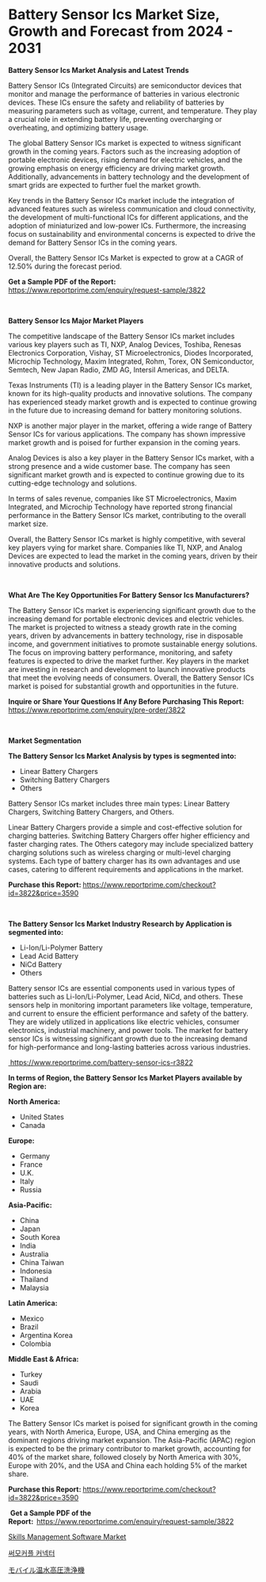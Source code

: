 <p><h1>Battery Sensor Ics Market Size, Growth and Forecast from 2024 - 2031</h1></p><p><strong>Battery Sensor Ics Market Analysis and Latest Trends</strong></p>
<p><p>Battery Sensor ICs (Integrated Circuits) are semiconductor devices that monitor and manage the performance of batteries in various electronic devices. These ICs ensure the safety and reliability of batteries by measuring parameters such as voltage, current, and temperature. They play a crucial role in extending battery life, preventing overcharging or overheating, and optimizing battery usage.</p><p>The global Battery Sensor ICs market is expected to witness significant growth in the coming years. Factors such as the increasing adoption of portable electronic devices, rising demand for electric vehicles, and the growing emphasis on energy efficiency are driving market growth. Additionally, advancements in battery technology and the development of smart grids are expected to further fuel the market growth.</p><p>Key trends in the Battery Sensor ICs market include the integration of advanced features such as wireless communication and cloud connectivity, the development of multi-functional ICs for different applications, and the adoption of miniaturized and low-power ICs. Furthermore, the increasing focus on sustainability and environmental concerns is expected to drive the demand for Battery Sensor ICs in the coming years.</p><p>Overall, the Battery Sensor ICs Market is expected to grow at a CAGR of 12.50% during the forecast period.</p></p>
<p><strong>Get a Sample PDF of the Report:&nbsp;</strong> <a href="https://www.reportprime.com/enquiry/request-sample/3822">https://www.reportprime.com/enquiry/request-sample/3822</a></p>
<p>&nbsp;</p>
<p><strong>Battery Sensor Ics Major Market Players</strong></p>
<p><p>The competitive landscape of the Battery Sensor ICs market includes various key players such as TI, NXP, Analog Devices, Toshiba, Renesas Electronics Corporation, Vishay, ST Microelectronics, Diodes Incorporated, Microchip Technology, Maxim Integrated, Rohm, Torex, ON Semiconductor, Semtech, New Japan Radio, ZMD AG, Intersil Americas, and DELTA.</p><p>Texas Instruments (TI) is a leading player in the Battery Sensor ICs market, known for its high-quality products and innovative solutions. The company has experienced steady market growth and is expected to continue growing in the future due to increasing demand for battery monitoring solutions.</p><p>NXP is another major player in the market, offering a wide range of Battery Sensor ICs for various applications. The company has shown impressive market growth and is poised for further expansion in the coming years.</p><p>Analog Devices is also a key player in the Battery Sensor ICs market, with a strong presence and a wide customer base. The company has seen significant market growth and is expected to continue growing due to its cutting-edge technology and solutions.</p><p>In terms of sales revenue, companies like ST Microelectronics, Maxim Integrated, and Microchip Technology have reported strong financial performance in the Battery Sensor ICs market, contributing to the overall market size.</p><p>Overall, the Battery Sensor ICs market is highly competitive, with several key players vying for market share. Companies like TI, NXP, and Analog Devices are expected to lead the market in the coming years, driven by their innovative products and solutions.</p></p>
<p>&nbsp;</p>
<p><strong>What Are The Key Opportunities For Battery Sensor Ics Manufacturers?</strong></p>
<p><p>The Battery Sensor ICs market is experiencing significant growth due to the increasing demand for portable electronic devices and electric vehicles. The market is projected to witness a steady growth rate in the coming years, driven by advancements in battery technology, rise in disposable income, and government initiatives to promote sustainable energy solutions. The focus on improving battery performance, monitoring, and safety features is expected to drive the market further. Key players in the market are investing in research and development to launch innovative products that meet the evolving needs of consumers. Overall, the Battery Sensor ICs market is poised for substantial growth and opportunities in the future.</p></p>
<p><strong>Inquire or Share Your Questions If Any Before Purchasing This Report:</strong> <a href="https://www.reportprime.com/enquiry/pre-order/3822">https://www.reportprime.com/enquiry/pre-order/3822</a></p>
<p>&nbsp;</p>
<p><strong>Market Segmentation</strong></p>
<p><strong>The Battery Sensor Ics Market Analysis by types is segmented into:</strong></p>
<p><ul><li>Linear Battery Chargers</li><li>Switching Battery Chargers</li><li>Others</li></ul></p>
<p><p>Battery Sensor ICs market includes three main types: Linear Battery Chargers, Switching Battery Chargers, and Others. </p><p>Linear Battery Chargers provide a simple and cost-effective solution for charging batteries. Switching Battery Chargers offer higher efficiency and faster charging rates. The Others category may include specialized battery charging solutions such as wireless charging or multi-level charging systems. Each type of battery charger has its own advantages and use cases, catering to different requirements and applications in the market.</p></p>
<p><strong>Purchase this Report:&nbsp;</strong><a href="https://www.reportprime.com/checkout?id=3822&price=3590">https://www.reportprime.com/checkout?id=3822&price=3590</a></p>
<p>&nbsp;</p>
<p><strong>The Battery Sensor Ics Market Industry Research by Application is segmented into:</strong></p>
<p><ul><li>Li-Ion/Li-Polymer Battery</li><li>Lead Acid Battery</li><li>NiCd Battery</li><li>Others</li></ul></p>
<p><p>Battery sensor ICs are essential components used in various types of batteries such as Li-Ion/Li-Polymer, Lead Acid, NiCd, and others. These sensors help in monitoring important parameters like voltage, temperature, and current to ensure the efficient performance and safety of the battery. They are widely utilized in applications like electric vehicles, consumer electronics, industrial machinery, and power tools. The market for battery sensor ICs is witnessing significant growth due to the increasing demand for high-performance and long-lasting batteries across various industries.</p></p>
<p><a href="https://www.reportprime.com/battery-sensor-ics-r3822">&nbsp;https://www.reportprime.com/battery-sensor-ics-r3822</a></p>
<p><strong>In terms of Region, the Battery Sensor Ics Market Players available by Region are:</strong></p>
<p>
    <p> <strong> North America: </strong>
        <ul>
            <li>United States</li>
            <li>Canada</li>
        </ul>
        </p> 
    <p> <strong> Europe: </strong>
        <ul>
            <li>Germany</li>
            <li>France</li>
            <li>U.K.</li>
            <li>Italy</li>
            <li>Russia</li>
        </ul>
        </p> 
    <p> <strong> Asia-Pacific: </strong>
        <ul>
            <li>China</li>
            <li>Japan</li>
            <li>South Korea</li>
            <li>India</li>
            <li>Australia</li>
            <li>China Taiwan</li>
            <li>Indonesia</li>
            <li>Thailand</li>
            <li>Malaysia</li>
        </ul>
        </p> 
    <p> <strong> Latin America: </strong>
        <ul>
            <li>Mexico</li>
            <li>Brazil</li>
            <li>Argentina Korea</li>
            <li>Colombia</li>
        </ul>
        </p> 
    <p> <strong> Middle East & Africa: </strong>
        <ul>
            <li>Turkey</li>
            <li>Saudi</li>
            <li>Arabia</li>
            <li>UAE</li>
            <li>Korea</li>
        </ul>
    </p>
    </p>
<p><p>The Battery Sensor ICs market is poised for significant growth in the coming years, with North America, Europe, USA, and China emerging as the dominant regions driving market expansion. The Asia-Pacific (APAC) region is expected to be the primary contributor to market growth, accounting for 40% of the market share, followed closely by North America with 30%, Europe with 20%, and the USA and China each holding 5% of the market share.</p></p>
<p><strong>Purchase this Report: </strong><a href="https://www.reportprime.com/checkout?id=3822&price=3590">https://www.reportprime.com/checkout?id=3822&price=3590</a></p>
<p>&nbsp;<strong>Get a Sample PDF of the Report:&nbsp;&nbsp;</strong><a href="https://www.reportprime.com/enquiry/request-sample/3822">https://www.reportprime.com/enquiry/request-sample/3822</a></p>
<p><strong></strong></p>
<p><p><a href="https://view.publitas.com/reportprime-1/skills-management-software-market-trends-forecast-and-competitive-analysis-to-2031/">Skills Management Software Market</a></p><p><a href="https://github.com/laholand/Market-Research-Report-List-4/blob/main/499775677825.md">써모커플 커넥터</a></p><p><a href="https://github.com/DanykaKilback/Market-Research-Report-List-1/blob/main/182772973205.md">モバイル温水高圧洗浄機</a></p></p>